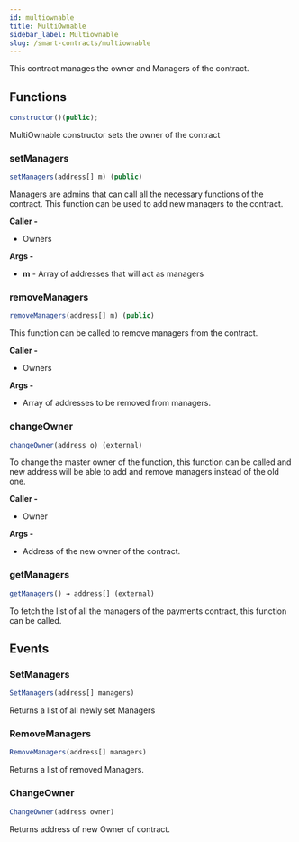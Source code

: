 ```yaml
---
id: multiownable
title: MultiOwnable
sidebar_label: Multiownable
slug: /smart-contracts/multiownable
---
```


This contract manages the owner and Managers of the contract.

## Functions

```jsx
constructor()(public);
```

MultiOwnable constructor sets the owner of the contract

### setManagers

```jsx
setManagers(address[] m) (public)
```

Managers are admins that can call all the necessary functions of the contract. This function can be used to add new managers to the contract.

**Caller -**

- Owners

**Args -**

- **m** - Array of addresses that will act as managers

### removeManagers

```jsx
removeManagers(address[] m) (public)
```

This function can be called to remove managers from the contract.

**Caller -**

- Owners

**Args -**

- Array of addresses to be removed from managers.

### changeOwner

```jsx
changeOwner(address o) (external)
```

To change the master owner of the function, this function can be called and new address will be able to add and remove managers instead of the old one.

**Caller -**

- Owner

**Args -**

- Address of the new owner of the contract.

### getManagers

```jsx
getManagers() → address[] (external)
```

To fetch the list of all the managers of the payments contract, this function can be called.

## Events

### SetManagers

```jsx
SetManagers(address[] managers)
```

Returns a list of all newly set Managers

### RemoveManagers

```jsx
RemoveManagers(address[] managers)
```

Returns a list of removed Managers.

### ChangeOwner

```jsx
ChangeOwner(address owner)
```

Returns address of new Owner of contract.
